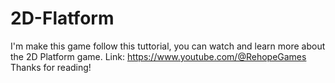 # 2D-Flatform
I'm make this game follow this tuttorial, you can watch and learn more about the 2D Platform game. 
Link: https://www.youtube.com/@RehopeGames
Thanks for reading!
